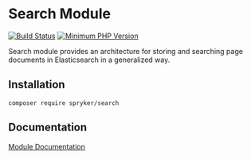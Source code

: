 # Search Module
[![Build Status](https://travis-ci.org/spryker/search.svg)](https://travis-ci.org/spryker/search)
[![Minimum PHP Version](https://img.shields.io/badge/php-%3E%3D%207.2-8892BF.svg)](https://php.net/)

Search module provides an architecture for storing and searching page documents in Elasticsearch in a generalized way.

## Installation

```
composer require spryker/search
```

## Documentation

[Module Documentation](https://academy.spryker.com/developing_with_spryker/module_guide/yves_components/search/search.html)
